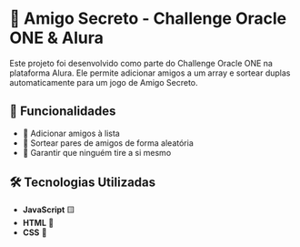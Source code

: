 # 🎁 Amigo Secreto - Challenge Oracle ONE & Alura  

Este projeto foi desenvolvido como parte do Challenge Oracle ONE na plataforma Alura. Ele permite adicionar amigos a um array e sortear duplas automaticamente para um jogo de Amigo Secreto.  

## 🚀 Funcionalidades  

- 📌 Adicionar amigos à lista  
- 🎲 Sortear pares de amigos de forma aleatória  
- 🔄 Garantir que ninguém tire a si mesmo  

## 🛠️ Tecnologias Utilizadas  

- **JavaScript** 🟨  
- **HTML** 📄  
- **CSS** 🎨  
